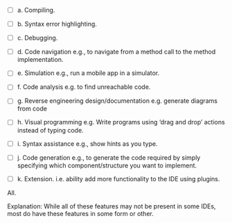 <panel header="{{ icon_Q_A }} Which one of these is not a feature available in IDEs?">
<question>

- [ ] a. Compiling.
- [ ] b. Syntax error highlighting.
- [ ] c. Debugging.
- [ ] d. Code navigation e.g., to navigate from a method call to the method implementation.
- [ ] e. Simulation e.g., run a mobile app in a simulator.
- [ ] f. Code analysis e.g. to find unreachable code.
- [ ] g. Reverse engineering design/documentation e.g. generate diagrams from code
- [ ] h. Visual programming e.g. Write programs using ‘drag and drop’ actions instead of typing code.
- [ ] i. Syntax assistance e.g., show hints as you type.
- [ ] j. Code generation e.g., to generate the code required by simply specifying which component/structure you want to implement.
- [ ] k. Extension. i.e. ability add more functionality to the IDE using plugins.


<div slot="answer">

All.

Explanation: While all of these features may not be present in some IDEs, most do have these features in some form or other.

</div>
</question>
</panel>
